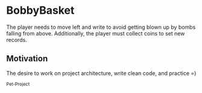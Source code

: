 # BobbyBasket

The player needs to move left and write to avoid getting blown up by bombs falling from above. Additionally, the player must collect coins to set new records.

## Motivation

The desire to work on project architecture, write clean code, and practice =)

<sup>Pet-Project</sup>
